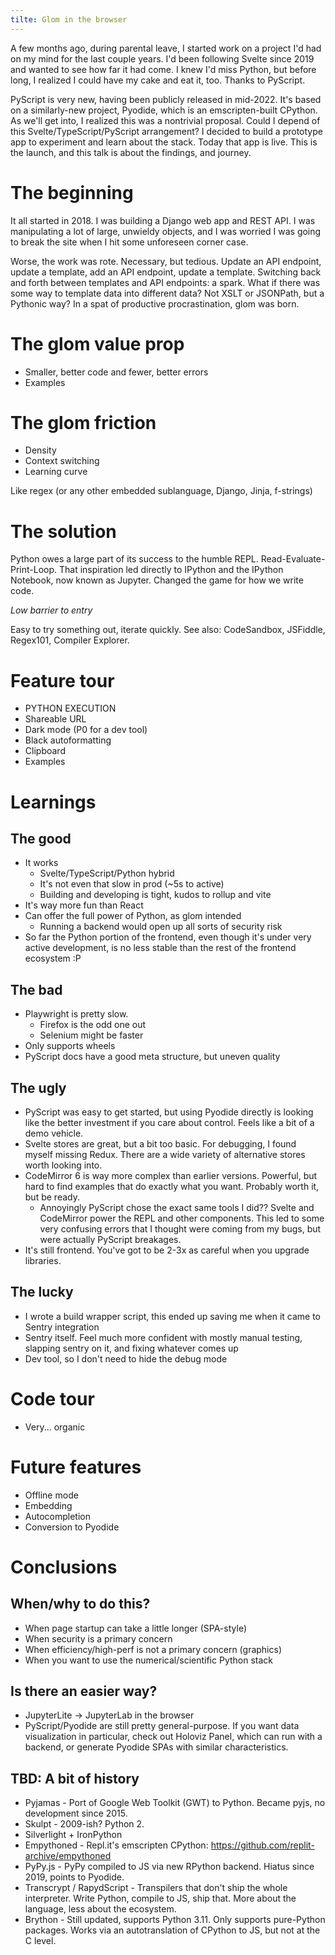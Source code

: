 ```yaml
---
tilte: Glom in the browser
---
```


A few months ago, during parental leave, I started work on a project I'd had on my mind for the last couple years.
I'd been following Svelte since 2019 and wanted to see how far it had come. I knew I'd miss Python, but before long, I realized I could have my cake and eat it, too. Thanks to PyScript.

PyScript is very new, having been publicly released in mid-2022. 
It's based on a similarly-new project, Pyodide, which is an emscripten-built CPython. 
As we'll get into, I realized this was a nontrivial proposal.
Could I depend of this Svelte/TypeScript/PyScript arrangement?
I decided to build a prototype app to experiment and learn about the stack.
Today that app is live.
This is the launch, and this talk is about the findings, and journey.

# The beginning

It all started in 2018. I was building a Django web app and REST API. 
I was manipulating a lot of large, unwieldy objects, and I was worried I was going to break the site when I hit some unforeseen corner case.

Worse, the work was rote. 
Necessary, but tedious.
Update an API endpoint, update a template, add an API endpoint, update a template. 
Switching back and forth between templates and API endpoints: a spark.
What if there was some way to template data into different data? 
Not XSLT or JSONPath, but a Pythonic way?
In a spat of productive procrastination, glom was born.

# The glom value prop

* Smaller, better code and fewer, better errors
* Examples

# The glom friction

* Density
* Context switching
* Learning curve

Like regex (or any other embedded sublanguage, Django, Jinja, f-strings)

# The solution

Python owes a large part of its success to the humble REPL. 
Read-Evaluate-Print-Loop. 
That inspiration led directly to IPython and the IPython Notebook, now known as Jupyter.
Changed the game for how we write code.

*Low barrier to entry*

Easy to try something out, iterate quickly.
See also: CodeSandbox, JSFiddle, Regex101, Compiler Explorer.

# Feature tour

* PYTHON EXECUTION
* Shareable URL
* Dark mode (P0 for a dev tool)
* Black autoformatting
* Clipboard
* Examples

# Learnings

## The good

* It works
  * Svelte/TypeScript/Python hybrid
  * It's not even that slow in prod (~5s to active)
  * Building and developing is tight, kudos to rollup and vite
* It's way more fun than React
* Can offer the full power of Python, as glom intended
  * Running a backend would open up all sorts of security risk
* So far the Python portion of the frontend, even though it's under very active development, is no less stable than the rest of the frontend ecosystem :P


## The bad

* Playwright is pretty slow.
  * Firefox is the odd one out
  * Selenium might be faster
* Only supports wheels
* PyScript docs have a good meta structure, but uneven quality

## The ugly

* PyScript was easy to get started, but using Pyodide directly is looking like the better investment if you care about control. Feels like a bit of a demo vehicle.
* Svelte stores are great, but a bit too basic. For debugging, I found myself missing Redux. There are a wide variety of alternative stores worth looking into.
* CodeMirror 6 is way more complex than earlier versions. Powerful, but hard to find examples that do exactly what you want. Probably worth it, but be ready.
  * Annoyingly PyScript chose the exact same tools I did?? Svelte and CodeMirror power the REPL and other components. This led to some very confusing errors that I thought were coming from my bugs, but were actually PyScript breakages.
* It's still frontend. You've got to be 2-3x as careful when you upgrade libraries.

## The lucky

* I wrote a build wrapper script, this ended up saving me when it came to Sentry integration
* Sentry itself. Feel much more confident with mostly manual testing, slapping sentry on it, and fixing whatever comes up
* Dev tool, so I don't need to hide the debug mode

# Code tour

* Very... organic

# Future features

* Offline mode
* Embedding
* Autocompletion
* Conversion to Pyodide

# Conclusions

## When/why to do this?

* When page startup can take a little longer (SPA-style)
* When security is a primary concern
* When efficiency/high-perf is not a primary concern (graphics)
* When you want to use the numerical/scientific Python stack

## Is there an easier way?

* JupyterLite -> JupyterLab in the browser
* PyScript/Pyodide are still pretty general-purpose. If you want data visualization in particular, check out Holoviz Panel, which can run with a backend, or generate Pyodide SPAs with similar characteristics.

## TBD: A bit of history

* Pyjamas - Port of Google Web Toolkit (GWT) to Python. Became pyjs, no development since 2015.
* Skulpt - 2009-ish? Python 2.
* Silverlight + IronPython
* Empythoned - Repl.it's emscripten CPython: https://github.com/replit-archive/empythoned
* PyPy.js - PyPy compiled to JS via new RPython backend. Hiatus since 2019, points to Pyodide.
* Transcrypt / RapydScript - Transpilers that don't ship the whole interpreter. Write Python, compile to JS, ship that. More about the language, less about the ecosystem.
* Brython - Still updated, supports Python 3.11. Only supports pure-Python packages. Works via an autotranslation of CPython to JS, but not at the C level.